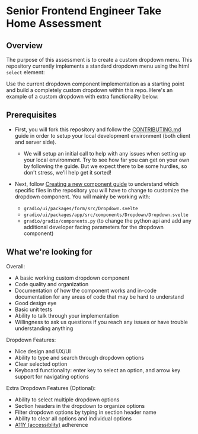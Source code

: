 # Senior Frontend Engineer Take Home Assessment

## Overview

The purpose of this assessment is to create a custom dropdown menu. This repository currently implements a standard dropdown menu using the html `select` element:



Use the current dropdown component implementation as a starting point and build a completely custom dropdown within this repo. Here's an example of a custom dropdown with extra functionality below:


## Prerequisites

* First, you will fork this repository and follow the [CONTRIBUTING.md](https://github.com/gradio-app/gradio/blob/main/CONTRIBUTING.md) guide in order to setup your local development environment (both client and server side).

  - We will setup an initial call to help with any issues when setting up your local environment. Try to see how far you can get on your own by following the guide. But we expect there to be some hurdles, so don't stress, we'll help get it sorted!

* Next, follow [Creating a new component guide](https://github.com/gradio-app/gradio/blob/main/CONTRIBUTING.md) to understand which specific files in the repository you will have to change to customize the dropdown component. You will mainly be working with:
  - `gradio/ui/packages/form/src/Dropdown.svelte`
  - `gradio/ui/packages/app/src/components/Dropdown/Dropdown.svelte`
  - `gradio/gradio/components.py` (to change the python api and add any additional developer facing parameters for the dropdown component)


## What we're looking for

Overall:

* A basic working custom dropdown component
* Code quality and organization
* Documentation of how the component works and in-code documentation for any areas of code that may be hard to understand
* Good design eye
* Basic unit tests
* Ability to talk through your implementation
* Willingness to ask us questions if you reach any issues or have trouble understanding anything

Dropdown Features:

* Nice design and UX/UI
* Ability to type and search through dropdown options
* Clear selected option
* Keyboard functionality: enter key to select an option, and arrow key support for navigating options

Extra Dropdown Features (Optional):
* Ability to select multiple dropdown options
* Section headers in the dropdown to organize options
* Filter dropdown options by typing in section header name
* Ability to clear all options and individual options
* [A11Y (accessiblity)](https://developer.mozilla.org/en-US/docs/Web/Accessibility) adherence 
